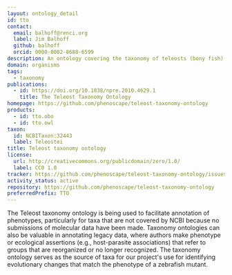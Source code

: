 ```yaml
---
layout: ontology_detail
id: tto
contact:
  email: balhoff@renci.org
  label: Jim Balhoff
  github: balhoff
  orcid: 0000-0002-8688-6599
description: An ontology covering the taxonomy of teleosts (bony fish)
domain: organisms
tags:
  - taxonomy
publications:
  - id: https://doi.org/10.1038/npre.2010.4629.1
    title: The Teleost Taxonomy Ontology
homepage: https://github.com/phenoscape/teleost-taxonomy-ontology
products:
  - id: tto.obo
  - id: tto.owl
taxon:
  id: NCBITaxon:32443
  label: Teleostei
title: Teleost taxonomy ontology
license:
  url: http://creativecommons.org/publicdomain/zero/1.0/
  label: CC0 1.0
tracker: https://github.com/phenoscape/teleost-taxonomy-ontology/issues
activity_status: active
repository: https://github.com/phenoscape/teleost-taxonomy-ontology
preferredPrefix: TTO
---
```


The Teleost taxonomy ontology is being used to facilitate annotation of phenotypes, particularly for taxa that are not covered by NCBI because no submissions of molecular data have been made. Taxonomy ontologies can also be valuable in annotating legacy data, where authors make phenotype or ecological assertions (e.g., host-parasite associations) that refer to groups that are reorganized or no longer recognized. The taxonomy ontology serves as the source of taxa for our project's use for identifying evolutionary changes that match the phenotype of a zebrafish mutant.
